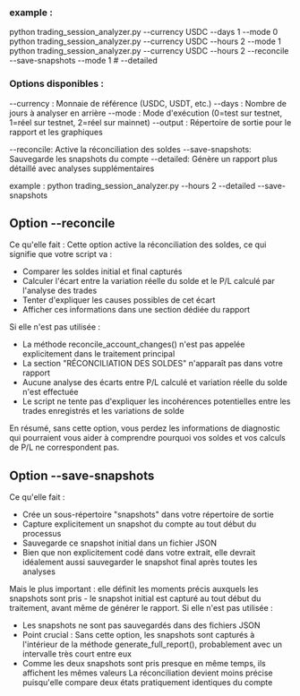 ### example :
python trading_session_analyzer.py --currency USDC --days 1 --mode 0
python trading_session_analyzer.py --currency USDC --hours 2 --mode 1
python trading_session_analyzer.py --currency USDC --hours 2 --reconcile --save-snapshots --mode 1 # --detailed


### Options disponibles :

--currency : Monnaie de référence (USDC, USDT, etc.)
--days : Nombre de jours à analyser en arrière
--mode : Mode d'exécution (0=test sur testnet, 1=réel sur testnet, 2=réel sur mainnet)
--output : Répertoire de sortie pour le rapport et les graphiques

--reconcile: Active la réconciliation des soldes
--save-snapshots: Sauvegarde les snapshots du compte
--detailed: Génère un rapport plus détaillé avec analyses supplémentaires

example : python trading_session_analyzer.py --hours 2 --detailed --save-snapshots

## Option --reconcile
Ce qu'elle fait :
Cette option active la réconciliation des soldes, ce qui signifie que votre script va :

- Comparer les soldes initial et final capturés
- Calculer l'écart entre la variation réelle du solde et le P/L calculé par l'analyse des trades
- Tenter d'expliquer les causes possibles de cet écart
- Afficher ces informations dans une section dédiée du rapport

Si elle n'est pas utilisée :

- La méthode reconcile_account_changes() n'est pas appelée explicitement dans le traitement principal
- La section "RÉCONCILIATION DES SOLDES" n'apparaît pas dans votre rapport
- Aucune analyse des écarts entre P/L calculé et variation réelle du solde n'est effectuée
- Le script ne tente pas d'expliquer les incohérences potentielles entre les trades enregistrés et les variations de solde

En résumé, sans cette option, vous perdez les informations de diagnostic qui pourraient vous aider à comprendre pourquoi vos soldes et vos calculs de P/L ne correspondent pas.

## Option --save-snapshots
Ce qu'elle fait :

- Crée un sous-répertoire "snapshots" dans votre répertoire de sortie
- Capture explicitement un snapshot du compte au tout début du processus
- Sauvegarde ce snapshot initial dans un fichier JSON
- Bien que non explicitement codé dans votre extrait, elle devrait idéalement aussi sauvegarder le snapshot final après toutes les analyses

Mais le plus important : elle définit les moments précis auxquels les snapshots sont pris - le snapshot initial est capturé au tout début du traitement, avant même de générer le rapport.
Si elle n'est pas utilisée :

- Les snapshots ne sont pas sauvegardés dans des fichiers JSON
- Point crucial : Sans cette option, les snapshots sont capturés à l'intérieur de la méthode generate_full_report(), probablement avec un intervalle très court entre eux
- Comme les deux snapshots sont pris presque en même temps, ils affichent les mêmes valeurs
La réconciliation devient moins précise puisqu'elle compare deux états pratiquement identiques du compte